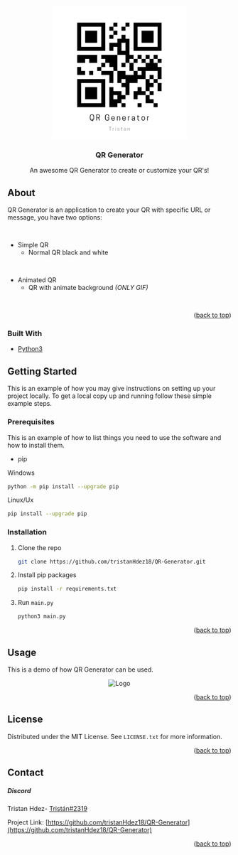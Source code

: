 <div id="top"></div>
<!-- PROJECT LOGO -->
<br />
<div align="center">
  <a href="https://github.com/tristanHdez18/QR-Generator">
    <img src="./QR_generator_logo.png" alt="Logo" width="300" height="300">
  </a>

  <h3 align="center">QR Generator</h3>

  <p align="center">
    An awesome QR Generator to create or customize your QR's!
  </p>
</div>

<!-- ABOUT THE PROJECT -->
## About

QR Generator is an application to create your QR with specific URL or message, you have two options:

<br>

* Simple QR
    - Normal QR black and white
<br>

* Animated QR
    - QR with animate background *(ONLY GIF)*

<br>

<p align="right">(<a href="#top">back to top</a>)</p>


### Built With

* [Python3](https://www.python.org)


<!-- GETTING STARTED -->
## Getting Started

This is an example of how you may give instructions on setting up your project locally.
To get a local copy up and running follow these simple example steps.

### Prerequisites

This is an example of how to list things you need to use the software and how to install them.

* pip

Windows
  ```sh
  python -m pip install --upgrade pip
  ```
Linux/Ux
 ```sh
 pip install --upgrade pip
 ```

### Installation

1. Clone the repo
   ```sh
   git clone https://github.com/tristanHdez18/QR-Generator.git
   ```
2. Install pip packages
   ```sh
   pip install -r requirements.txt
   ```
3. Run `main.py`
   ```py
   python3 main.py
   ```

<p align="right">(<a href="#top">back to top</a>)</p>



<!-- USAGE EXAMPLES -->
## Usage

This is a demo of how QR Generator can be used. 
<div align=center>
    <img src="./demo.gif" alt="Logo" width="600" height="300">
</a>

<p align="right">(<a href="#top">back to top</a>)</p>

</div>

<!-- LICENSE -->
## License

Distributed under the MIT License. See `LICENSE.txt` for more information.

<p align="right">(<a href="#top">back to top</a>)</p>



<!-- CONTACT -->
## Contact

##### Discord

Tristan Hdez- [Tristán#2319](https://discord.com)

Project Link: [https://github.com/tristanHdez18/QR-Generator](https://github.com/tristanHdez18/QR-Generator)

<p align="right">(<a href="#top">back to top</a>)</p>

